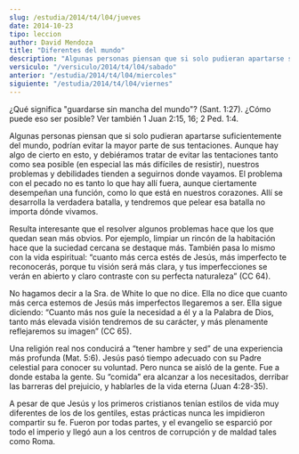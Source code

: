 ```yaml
---
slug: /estudia/2014/t4/l04/jueves
date: 2014-10-23
tipo: leccion
author: David Mendoza
title: "Diferentes del mundo"
description: "Algunas personas piensan que si solo pudieran apartarse suficientemente del mundo, podrían evitar la mayor parte de sus tentaciones. Aunque hay algo de cierto en esto, y debiéramos tratar de evitar las tentaciones tanto como sea posible (en especial las más difíciles de resistir), nuestros problemas y debilidades tienden a seguirnos donde vayamos."
versiculo: "/versiculo/2014/t4/l04/sabado"
anterior: "/estudia/2014/t4/l04/miercoles"
siguiente: "/estudia/2014/t4/l04/viernes"
---
```


¿Qué significa "guardarse sin mancha del mundo"? (Sant. 1:27). ¿Cómo puede eso ser posible? Ver también 1 Juan 2:15, 16; 2 Ped. 1:4.

Algunas personas piensan que si solo pudieran apartarse suficientemente del mundo, podrían evitar la mayor parte de sus tentaciones. Aunque hay algo de cierto en esto, y debiéramos tratar de evitar las tentaciones tanto como sea posible (en especial las más difíciles de resistir), nuestros problemas y debilidades tienden a seguirnos donde vayamos. El problema con el pecado no es tanto lo que hay allí fuera, aunque ciertamente desempeñan una función, como lo que está en nuestros corazones. Allí se desarrolla la verdadera batalla, y tendremos que pelear esa batalla no importa dónde vivamos.

Resulta interesante que el resolver algunos problemas hace que los que quedan sean más obvios. Por ejemplo, limpiar un rincón de la habitación hace que la suciedad cercana se destaque más. También pasa lo mismo con la vida espiritual: “cuanto más cerca estés de Jesús, más imperfecto te reconocerás, porque tu visión será más clara, y tus imperfecciones se verán en abierto y claro contraste con su perfecta naturaleza” (CC 64).

No hagamos decir a la Sra. de White lo que no dice. Ella no dice que cuanto más cerca estemos de Jesús más imperfectos llegaremos a ser. Ella sigue diciendo: “Cuanto más nos guíe la necesidad a él y a la Palabra de Dios, tanto más elevada visión tendremos de su carácter, y más plenamente reflejaremos su imagen” (CC 65).

Una religión real nos conducirá a “tener hambre y sed” de una experiencia más profunda (Mat. 5:6). Jesús pasó tiempo adecuado con su Padre celestial para conocer su voluntad. Pero nunca se aisló de la gente. Fue a donde estaba la gente. Su “comida” era alcanzar a los necesitados, derribar las barreras del prejuicio, y hablarles de la vida eterna (Juan 4:28-35).

A pesar de que Jesús y los primeros cristianos tenían estilos de vida muy diferentes de los de los gentiles, estas prácticas nunca les impidieron compartir su fe. Fueron por todas partes, y el evangelio se esparció por todo el imperio y llegó aun a los centros de corrupción y de maldad tales como Roma.
